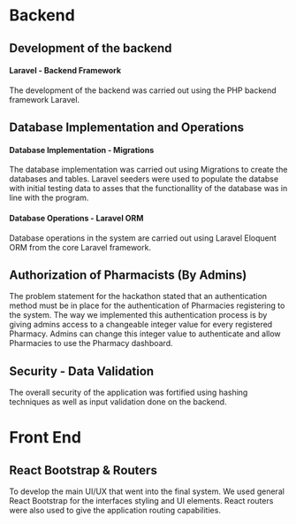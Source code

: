 # Backend 

## Development of the backend

#### Laravel - Backend Framework
The development of the backend was carried out using the PHP backend framework Laravel. 

## Database Implementation and Operations 

#### Database Implementation - Migrations
The database implementation was carried out using Migrations to create the databases and tables. Laravel seeders were used to populate the databse with initial testing data to asses that the functionallity of the database was in line with the program.  

#### Database Operations - Laravel ORM
Database operations in the system are carried out using Laravel Eloquent ORM from the core Laravel framework.

## Authorization of Pharmacists (By Admins)
The problem statement for the hackathon stated that an authentication method must be in place for the authentication of Pharmacies registering to the system. The way we implemented this authentication process is by giving admins access to a changeable integer value for every registered Pharmacy. Admins can change this integer value to authenticate and allow Pharmacies to use the Pharmacy dashboard. 

## Security - Data Validation
The overall security of the application was fortified using hashing techniques as well as input validation done on the backend.

# Front End

## React Bootstrap & Routers
To develop the main UI/UX that went into the final system. We used general React Bootstrap for the interfaces styling and UI elements. React routers were also used to give the application routing capabilities. 

